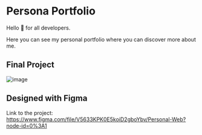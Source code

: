 # Persona Portfolio

Hello 👋 for all developers. 

Here you can see my personal portfolio where you can discover more about me. 

## Final Project

![image](https://user-images.githubusercontent.com/61896414/178121327-db031f7a-a6c5-4ed7-9ad1-8d17bee5c265.png)

## Designed with Figma

Link to the project: https://www.figma.com/file/V5633KPK0E5koiD2gboYbv/Personal-Web?node-id=0%3A1
